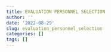 ```yaml
---
title: EVALUATION PERSONNEL SELECTION
author: ''
date: '2022-08-29'
slug: evaluation_personnel_selection
categories: []
tags: []
---
```

